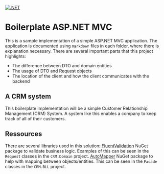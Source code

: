 [![.NET](https://github.com/brhvucn/Boilerplate_ASPNETMVC/actions/workflows/dotnet.yml/badge.svg)](https://github.com/brhvucn/Boilerplate_ASPNETMVC/actions/workflows/dotnet.yml)

# Boilerplate ASP.NET MVC
This is a sample implementation of a simple ASP.NET MVC application. The application is documented using `markdown` files in each folder, where there is explanation necessary. There are several important parts that this project highlights:

* The difference between DTO and domain entities
* The usage of DTO and Request objects
* The location of the client and how the client communicates with the backend

## A CRM system
This boilerplate implementation will be a simple Customer Relationship Management (CRM) System. A system like this enables a company to keep track of all of their customers.

## Ressources
There are several libraries used in this solution:
[FluentValidation](https://docs.fluentvalidation.net/en/latest/) NuGet package to validate business logic. Examples of this can be seen in the `Request` classes in the `CRM.Domain` project.
[AutoMapper](https://docs.automapper.org/en/stable/index.html) NuGet package to help with mapping between objects/entities. This can be seen in the `Facade` classes in the `CRM.BLL` project.
